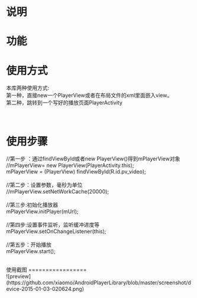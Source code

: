说明
=================

功能
=================


使用方式
=================
本库两种使用方式:<br/>
	第一种，直接new一个PlayerView或者在布局文件的xml里面嵌入view。<br/>
	第二种，跳转到一个写好的播放页面PlayerActivity<br/>
<br/>
<br/>

使用步骤
=================
//第一步 ：通过findViewById或者new PlayerView()得到mPlayerView对象<br/>
//mPlayerView= new PlayerView(PlayerActivity.this);<br/>
mPlayerView = (PlayerView) findViewById(R.id.pv_video);<br/>
<br/>
//第二步：设置参数，毫秒为单位<br/>
//mPlayerView.setNetWorkCache(20000);<br/>
<br/>
//第三步:初始化播放器<br/>
mPlayerView.initPlayer(mUrl);<br/>
<br/>
//第四步:设置事件监听，监听缓冲进度等<br/>
mPlayerView.setOnChangeListener(this);<br/>
<br/>
//第五步：开始播放<br/>
mPlayerView.start();<br/>

<br/>
使用截图
=================
<br/>
![preview](https://github.com/xiaomo/AndroidPlayerLibrary/blob/master/screenshot/device-2015-01-03-020624.png)
<br/>